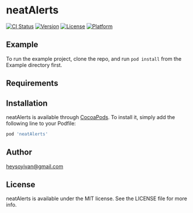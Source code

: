 # neatAlerts

[![CI Status](http://img.shields.io/travis/ivan.abundis@digitalonus.com/neatAlerts.svg?style=flat)](https://travis-ci.org/ivan.abundis@digitalonus.com/neatAlerts)
[![Version](https://img.shields.io/cocoapods/v/neatAlerts.svg?style=flat)](http://cocoapods.org/pods/neatAlerts)
[![License](https://img.shields.io/cocoapods/l/neatAlerts.svg?style=flat)](http://cocoapods.org/pods/neatAlerts)
[![Platform](https://img.shields.io/cocoapods/p/neatAlerts.svg?style=flat)](http://cocoapods.org/pods/neatAlerts)

## Example

To run the example project, clone the repo, and run `pod install` from the Example directory first.

## Requirements

## Installation

neatAlerts is available through [CocoaPods](http://cocoapods.org). To install
it, simply add the following line to your Podfile:

```ruby
pod 'neatAlerts'
```

## Author

heysoyivan@gmail.com

## License

neatAlerts is available under the MIT license. See the LICENSE file for more info.
